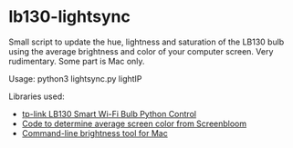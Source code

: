 # lb130-lightsync

Small script to update the hue, lightness and saturation of the LB130 bulb using the average brightness and color of your computer screen. Very rudimentary. Some part is Mac only.

Usage: python3 lightsync.py lightIP

Libraries used:

* [tp-link LB130 Smart Wi-Fi Bulb Python Control](https://github.com/briandorey/tp-link-LB130-Smart-Wi-Fi-Bulb)
* [Code to determine average screen color from Screenbloom](https://github.com/kershner/screenBloom/blob/d89d3cf9655ee4b10cd1151d8b307665f69a88b2/app/modules/img_proc.py#L103)
* [Command-line brightness tool for Mac](https://github.com/nriley/brightness)